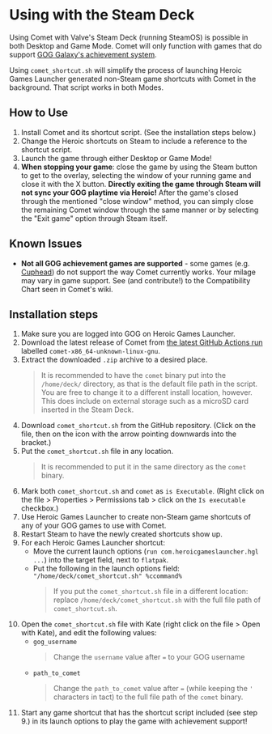 # Using with the Steam Deck

Using Comet with Valve's Steam Deck (running SteamOS) is possible in both Desktop and Game Mode. Comet will only function with games that do support [GOG Galaxy's achievement system](https://www.gog.com/en/games?features=achievements).

Using `comet_shortcut.sh` will simplify the process of launching Heroic Games Launcher generated non-Steam game shortcuts with Comet in the background. That script works in both Modes.

## How to Use
1. Install Comet and its shortcut script. (See the installation steps below.)
2. Change the Heroic shortcuts on Steam to include a reference to the shortcut script.
3. Launch the game through either Desktop or Game Mode!
4. **When stopping your game**: close the game by using the Steam button to get to the overlay, selecting the window of your running game and close it with the X button. **Directly exiting the game through Steam will not sync your GOG playtime via Heroic!** After the game's closed through the mentioned "close window" method, you can simply close the remaining Comet window through the same manner or by selecting the "Exit game" option through Steam itself.

## Known Issues

- **Not all GOG achievement games are supported** - some games (e.g. [Cuphead](https://www.gog.com/en/game/cuphead)) do not support the way Comet currently works. Your milage may vary in game support. See (and contribute!) to the Compatibility Chart seen in Comet's wiki.

## Installation steps

1. Make sure you are logged into GOG on Heroic Games Launcher.
2. Download the latest release of Comet from [the latest GitHub Actions run](https://github.com/imLinguin/comet/actions) labelled `comet-x86_64-unknown-linux-gnu`.
3. Extract the downloaded `.zip` archive to a desired place.
   > It is recommended to have the `comet` binary put into the `/home/deck/` directory, as that is the default file path in the script. You are free to change it to a different install location, however. This does include on external storage such as a microSD card inserted in the Steam Deck.
4. Download `comet_shortcut.sh` from the GitHub repository. (Click on the file, then on the icon with the arrow pointing downwards into the bracket.)
5. Put the `comet_shortcut.sh` file in any location.
   > It is recommended to put it in the same directory as the `comet` binary.
6. Mark both `comet_shortcut.sh` and `comet` as `is Executable`. (Right click on the file > Properties > Permissions tab > click on the `Is executable` checkbox.)
7. Use Heroic Games Launcher to create non-Steam game shortcuts of any of your GOG games to use with Comet.
8. Restart Steam to have the newly created shortcuts show up.
9. For each Heroic Games Launcher shortcut:
    - Move the current launch options (`run com.heroicgameslauncher.hgl ...`) into the target field, next to `flatpak`.
    - Put the following in the launch options field:
    `"/home/deck/comet_shortcut.sh" %ccommand%`
        > If you put the `comet_shortcut.sh` file in a different location: replace `/home/deck/comet_shortcut.sh` with the full file path of `comet_shortcut.sh`.
10. Open the `comet_shortcut.sh` file with Kate (right click on the file > Open with Kate), and edit the following values:
    - `gog_username`
        > Change the `username` value after `=` to your GOG username
    - `path_to_comet`
        > Change the `path_to_comet` value after `=` (while keeping the `'` characters in tact) to the full file path of the `comet` binary.
11. Start any game shortcut that has the shortcut script included (see step 9.) in its launch options to play the game with achievement support!
